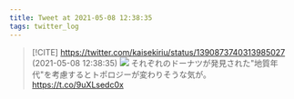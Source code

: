 ```yaml
---
title: Tweet at 2021-05-08 12:38:35
tags: twitter_log
---
```


> [!CITE] https://twitter.com/kaisekiriu/status/1390873740313985027 (2021-05-08 12:38:35)
> ![](https://twitter.com/kaisekiriu/status/1390873740313985027)
> それぞれのドーナツが発見された"地質年代"を考慮するとトポロジーが変わりそうな気が。
> https://t.co/9uXLsedc0x
